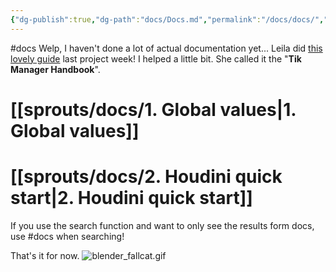 ```yaml
---
{"dg-publish":true,"dg-path":"docs/Docs.md","permalink":"/docs/docs/","dgShowFileTree":true}
---
```


#docs
Welp, I haven't done a lot of actual documentation yet... Leila did [this lovely guide](https://docs.google.com/document/d/1DJBiOXlibJ0Oaoi5wXTbmZM5Ps4Lsh33EJfQPW5Bk0M/edit?tab=t.0#heading=h.aioiluicr5of) last project week! I helped a little bit. She called it the "**Tik Manager Handbook**". 

# [[sprouts/docs/1. Global values\|1. Global values]]

# [[sprouts/docs/2. Houdini quick start\|2. Houdini quick start]] 


















If you use the search function and want to only see the results form docs, use #docs when searching!

That's it for now.
![blender_fallcat.gif](/img/user/sprouts/website/blender_fallcat.gif)